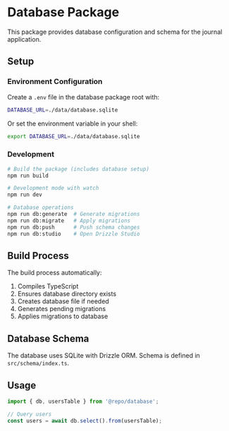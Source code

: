 # Database Package

This package provides database configuration and schema for the journal application.

## Setup

### Environment Configuration

Create a `.env` file in the database package root with:

```bash
DATABASE_URL=./data/database.sqlite
```

Or set the environment variable in your shell:

```bash
export DATABASE_URL=./data/database.sqlite
```

### Development

```bash
# Build the package (includes database setup)
npm run build

# Development mode with watch
npm run dev

# Database operations
npm run db:generate  # Generate migrations
npm run db:migrate   # Apply migrations
npm run db:push      # Push schema changes
npm run db:studio    # Open Drizzle Studio
```

## Build Process

The build process automatically:

1. Compiles TypeScript
2. Ensures database directory exists
3. Creates database file if needed
4. Generates pending migrations
5. Applies migrations to database

## Database Schema

The database uses SQLite with Drizzle ORM. Schema is defined in `src/schema/index.ts`.

## Usage

```typescript
import { db, usersTable } from '@repo/database';

// Query users
const users = await db.select().from(usersTable);
```